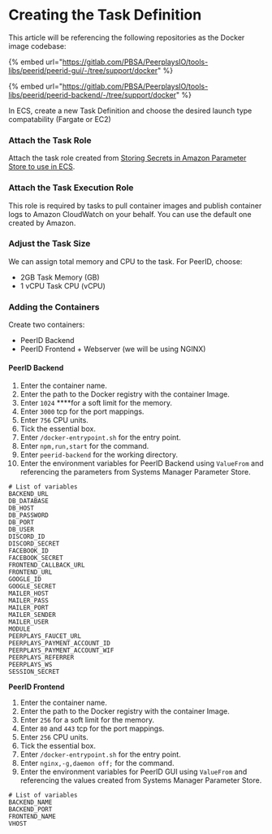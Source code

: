 # Creating the Task Definition

This article will be referencing the following repositories as the Docker image codebase:

{% embed url="https://gitlab.com/PBSA/PeerplaysIO/tools-libs/peerid/peerid-gui/-/tree/support/docker" %}

{% embed url="https://gitlab.com/PBSA/PeerplaysIO/tools-libs/peerid/peerid-backend/-/tree/support/docker" %}

In ECS, create a new Task Definition and choose the desired launch type compatability \(Fargate or EC2\)

### Attach the Task Role

Attach the task role created from [Storing Secrets in Amazon Parameter Store to use in ECS](https://peerplays.gitbook.io/peerid/infrastructure/deployment-to-aws-ecs/storing-secrets-in-amazon-parameter-store-to-use-in-ecs).

### Attach the Task Execution Role

This role is required by tasks to pull container images and publish container logs to Amazon CloudWatch on your behalf. You can use the default one created by Amazon.

### Adjust the Task Size

We can assign total memory and CPU to the task. For PeerID, choose:

* 2GB Task Memory \(GB\)
* 1 vCPU Task CPU \(vCPU\)

### Adding the Containers

Create two containers:

* PeerID Backend
* PeerID Frontend + Webserver \(we will be using NGINX\)

#### PeerID Backend

1. Enter the container name.
2. Enter the path to the Docker registry with the container Image.
3. Enter `1024` ****for a soft limit for the memory.
4. Enter `3000` tcp for the port mappings.
5. Enter `756` CPU units.
6. Tick the essential box.
7. Enter `/docker-entrypoint.sh` for the entry point.
8. Enter `npm,run,start` for the command.
9. Enter `peerid-backend` for the working directory.
10. Enter the environment variables for PeerID Backend using `ValueFrom` and referencing the parameters from Systems Manager Parameter Store.

```text
# List of variables
BACKEND_URL
DB_DATABASE
DB_HOST
DB_PASSWORD
DB_PORT
DB_USER
DISCORD_ID
DISCORD_SECRET
FACEBOOK_ID
FACEBOOK_SECRET
FRONTEND_CALLBACK_URL
FRONTEND_URL
GOOGLE_ID
GOOGLE_SECRET
MAILER_HOST
MAILER_PASS
MAILER_PORT
MAILER_SENDER
MAILER_USER
MODULE
PEERPLAYS_FAUCET_URL
PEERPLAYS_PAYMENT_ACCOUNT_ID
PEERPLAYS_PAYMENT_ACCOUNT_WIF
PEERPLAYS_REFERRER
PEERPLAYS_WS
SESSION_SECRET
```

**PeerID Frontend**

1. Enter the container name.
2. Enter the path to the Docker registry with the container Image.
3. Enter `256` for a soft limit for the memory.
4. Enter `80` and `443` tcp for the port mappings.
5. Enter `256` CPU units.
6. Tick the essential box.
7. Enter `/docker-entrypoint.sh` for the entry point.
8. Enter `nginx,-g,daemon off;` for the command.
9. Enter the environment variables for PeerID GUI using `ValueFrom` and referencing the values created from Systems Manager Parameter Store.

```text
# List of variables
BACKEND_NAME
BACKEND_PORT
FRONTEND_NAME
VHOST
```

